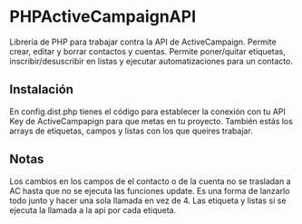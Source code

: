# PHPActiveCampaignAPI
Librería de PHP para trabajar contra la API de ActiveCampaign. Permite crear, editar y borrar contactos y cuentas. 
Permite poner/quitar etiquetas, inscribir/desuscribir en listas y ejecutar automatizaciones para un contacto. 

## Instalación
En config.dist.php tienes el código para establecer la conexión con tu API Key de ActiveCampapign para que metas en tu proyecto.
También estás los arrays de etiquetas, campos y listas con los que queires trabajar.

## Notas
Los cambios en los campos de el contacto o de la cuenta no se trasladan a AC hasta que no se ejecuta las funciones update. Es una 
forma de lanzarlo todo junto y hacer una sola llamada en vez de 4. Las etiqueta y listas si se ejecuta la llamada a la api por cada etiqueta. 
